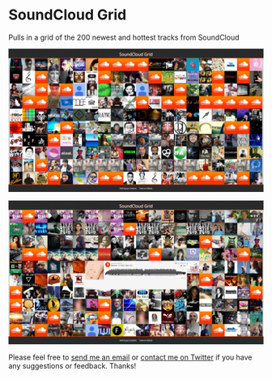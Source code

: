 SoundCloud Grid
======

Pulls in a grid of the 200 newest and hottest tracks from SoundCloud

![screenshot of grid](/img/screenshot.png)

![screenshot of track player](/img/trackplayer.png)


Please feel free to [send me an email](mailto:github@joncordeiro.com) or [contact me on Twitter](https://twitter.com/joncordeiro) if you have any suggestions or feedback. Thanks!

